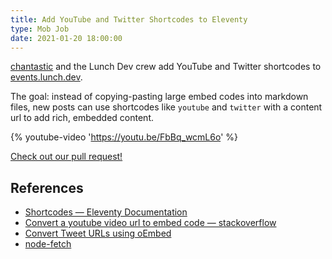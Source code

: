 ```yaml
---
title: Add YouTube and Twitter Shortcodes to Eleventy
type: Mob Job
date: 2021-01-20 18:00:00
---
```


[chantastic](https://twitter.com/home) and the Lunch Dev crew add YouTube and Twitter shortcodes to [events.lunch.dev](https://events.lunch.dev).

The goal: instead of copying-pasting large embed codes into markdown files, new posts can use shortcodes like `youtube` and `twitter` with a content url to add rich, embedded content.

{% youtube-video 'https://youtu.be/FbBq_wcmL6o' %}

[Check out our pull request!](https://github.com/LunchDevCommunity/community-calendar/pull/39)

## References

- [Shortcodes — Eleventy Documentation](https://www.11ty.dev/docs/shortcodes/)
- [Convert a youtube video url to embed code — stackoverflow](https://stackoverflow.com/a/21607897)
- [Convert Tweet URLs using oEmbed](https://developer.twitter.com/en/docs/twitter-for-websites/embedded-tweets/overview)
- [node-fetch](https://github.com/node-fetch/node-fetch)
